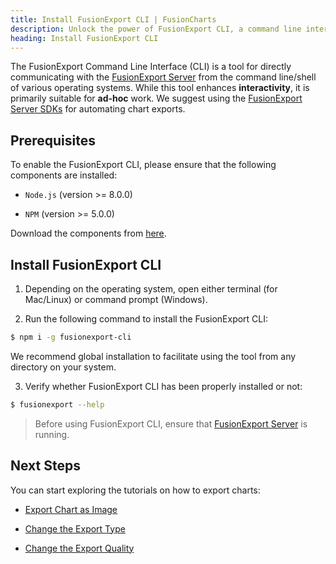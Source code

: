 ```yaml
---
title: Install FusionExport CLI | FusionCharts
description: Unlock the power of FusionExport CLI, a command line interface for seamless communication with the FusionExport Server across different operating systems.
heading: Install FusionExport CLI
---
```


The FusionExport Command Line Interface (CLI) is a tool for directly communicating with the [FusionExport Server](/exporting-charts/using-fusionexport/installation/install-fusionexport-server) from the command line/shell of various operating systems. While this tool enhances **interactivity**, it is primarily suitable for **ad-hoc** work. We suggest using the [FusionExport Server SDKs](/exporting-charts/using-fusionexport/installation/install-fusionexport-server-sdks) for automating chart exports.

## Prerequisites

To enable the FusionExport CLI, please ensure that the following components are installed:

* `Node.js` (version >= 8.0.0)

* `NPM` (version >= 5.0.0) 

Download the components from [here](https://nodejs.org/en/download/).

## Install FusionExport CLI

1. Depending on the operating system, open either terminal (for Mac/Linux) or command prompt (Windows).

2. Run the following command to install the FusionExport CLI:

```Bash
$ npm i -g fusionexport-cli
```

We recommend global installation to facilitate using the tool from any directory on your system.

3. Verify whether FusionExport CLI has been properly installed or not:

```Bash
$ fusionexport --help
```

> Before using FusionExport CLI, ensure that [FusionExport Server](/dev/exporting-charts/using-fusionexport/installation/install-fusionexport-server) is running.

## Next Steps

You can start exploring the tutorials on how to export charts:

* [Export Chart as Image](/exporting-charts/using-fusionexport/tutorials/export-chart-as-image)

* [Change the Export Type](/exporting-charts/using-fusionexport/tutorials/change-the-export-type)

* [Change the Export Quality](/exporting-charts/using-fusionexport/tutorials/change-the-export-quality)
